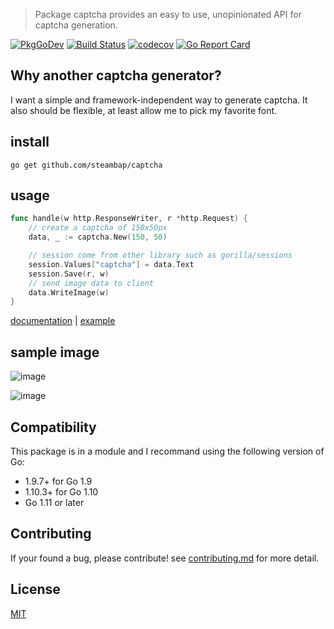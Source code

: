 > Package captcha provides an easy to use, unopinionated API for captcha generation.

<div>

[![PkgGoDev](https://pkg.go.dev/badge/github.com/steambap/captcha)](https://pkg.go.dev/github.com/steambap/captcha)
[![Build Status](https://github.com/steambap/captcha/workflows/CI/badge.svg)](https://github.com/steambap/captcha/actions?workflow=CI)
[![codecov](https://codecov.io/gh/steambap/captcha/branch/main/graph/badge.svg)](https://codecov.io/gh/steambap/captcha)
[![Go Report Card](https://goreportcard.com/badge/github.com/steambap/captcha)](https://goreportcard.com/report/github.com/steambap/captcha)

</div>

## Why another captcha generator?
I want a simple and framework-independent way to generate captcha. It also should be flexible, at least allow me to pick my favorite font.

## install
```
go get github.com/steambap/captcha
```

## usage
```Go
func handle(w http.ResponseWriter, r *http.Request) {
	// create a captcha of 150x50px
	data, _ := captcha.New(150, 50)

	// session come from other library such as gorilla/sessions
	session.Values["captcha"] = data.Text
	session.Save(r, w)
	// send image data to client
	data.WriteImage(w)
}

```

[documentation](https://pkg.go.dev/github.com/steambap/captcha) |
[example](example/basic/main.go)

## sample image
![image](example/captcha.png)

![image](example/captcha-math.png)

## Compatibility

This package is in a module and I recommand using the following version of Go:

* 1.9.7+ for Go 1.9
* 1.10.3+ for Go 1.10
* Go 1.11 or later

## Contributing
If your found a bug, please contribute!
see [contributing.md](contributing.md) for more detail.

## License
[MIT](LICENSE)

